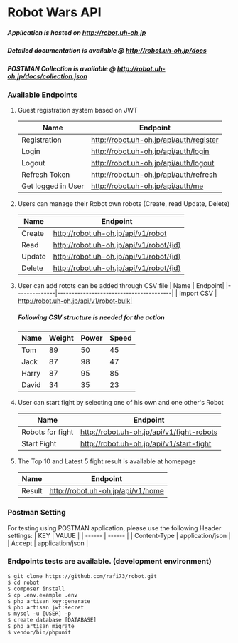 # Robot Wars API

##### Application is hosted on http://robot.uh-oh.jp
##### Detailed documentation is available @ http://robot.uh-oh.jp/docs 
##### POSTMAN Collection is available @ http://robot.uh-oh.jp/docs/collection.json

### Available Endpoints
1. Guest registration system based on JWT

    | Name | Endpoint|
    |--------------|----------------------------------------|
    | Registration | http://robot.uh-oh.jp/api/auth/register|
    | Login        | http://robot.uh-oh.jp/api/auth/login|
    | Logout       | http://robot.uh-oh.jp/api/auth/logout|
    | Refresh Token | http://robot.uh-oh.jp/api/auth/refresh|
    | Get logged in User |http://robot.uh-oh.jp/api/auth/me|



2. Users can manage their Robot own robots (Create, read Update, Delete)

    | Name | Endpoint|
    |--------------|----------------------------------------|
    | Create | http://robot.uh-oh.jp/api/v1/robot|
    | Read        | http://robot.uh-oh.jp/api/v1/robot/{id}|
    | Update       | http://robot.uh-oh.jp/api/v1/robot/{id}|
    | Delete | http://robot.uh-oh.jp/api/v1/robot/{id}|

3. User can add rotots can be added through CSV file
    | Name | Endpoint|
    |--------------|----------------------------------------|
    | Import CSV | http://robot.uh-oh.jp/api/v1/robot-bulk|

    ##### Following CSV structure is needed for the action

    | Name | Weight | Power | Speed |
    | ------ | ------ | ------ | ------ |
    | Tom | 89 | 50 | 45 |
    | Jack | 87 | 98 | 47 |
    | Harry | 87 | 95 | 85 |
    | David | 34 | 35 | 23 |

4. User can start fight by selecting one of his own and one other's Robot

    | Name | Endpoint|
    |--------------|----------------------------------------|
    | Robots for fight | http://robot.uh-oh.jp/api/v1/fight-robots|
    | Start Fight | http://robot.uh-oh.jp/api/v1/start-fight|

5. The Top 10 and Latest 5 fight result is available at homepage

    | Name | Endpoint|
    |--------------|----------------------------------------|
    | Result  |http://robot.uh-oh.jp/api/v1/home|


### Postman Setting
For testing using POSTMAN application, please use the following Header settings: 
| KEY | VALUE |
| ------ | ------ |
| Content-Type | application/json |
| Accept | application/json |

### Endpoints tests are available. (development environment)
```
$ git clone https://github.com/rafi73/robot.git
$ cd robot
$ composer install
$ cp .env.example .env
$ php artisan key:generate
$ php artisan jwt:secret
$ mysql -u [USER] -p
$ create database [DATABASE]
$ php artisan migrate
$ vendor/bin/phpunit
```

